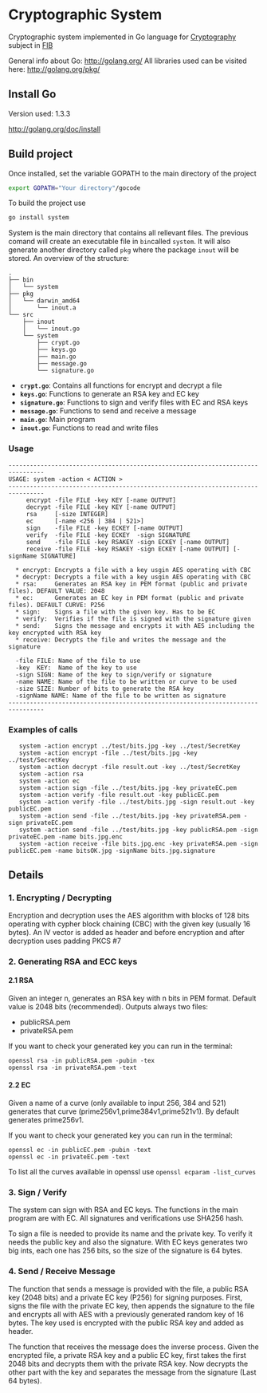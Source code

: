 Cryptographic System
==================================

Cryptographic system implemented in Go language for [Cryptography](http://www.fib.upc.edu/fib/estudiar-enginyeria-informatica/assignatures/C.html) subject in [FIB](http://www.fib.upc.edu/fib.html)

General info about Go: http://golang.org/
All libraries used can be visited here: http://golang.org/pkg/

## Install Go ##

Version used: 1.3.3

http://golang.org/doc/install


## Build project ##

Once installed, set the variable GOPATH to the main directory of the project
```bash
export GOPATH="Your directory"/gocode
```

To build the project use

```bash
go install system
```

System is the main directory that contains all rellevant files. The previous comand will create an
executable file in `bin`called `system`. It will also generate another directory called `pkg` 
where the package `inout` will be stored. An overview of the structure:

```
.
├── bin
│   └── system
├── pkg
│   └── darwin_amd64
│       └── inout.a
└── src
    ├── inout
    │   └── inout.go
    └── system
        ├── crypt.go
        ├── keys.go
        ├── main.go
        ├── message.go
        └── signature.go
```
* __`crypt.go`__: Contains all functions for encrypt and decrypt a file
* __`keys.go`__: Functions to generate an RSA key and EC key
* __`signature.go`__: Functions to sign and verify files with EC and RSA keys
* __`message.go`__: Functions to send and receive a message
* __`main.go`__: Main program
* __`inout.go`__: Functions to read and write files


### Usage ###
```
--------------------------------------------------------------------------------
USAGE: system -action < ACTION >
--------------------------------------------------------------------------------
     encrypt -file FILE -key KEY [-name OUTPUT]
     decrypt -file FILE -key KEY [-name OUTPUT]
     rsa     [-size INTEGER]
     ec      [-name <256 | 384 | 521>]
     sign    -file FILE -key ECKEY [-name OUTPUT]
     verify  -file FILE -key ECKEY  -sign SIGNATURE
     send    -file FILE -key RSAKEY -sign ECKEY [-name OUTPUT]
     receive -file FILE -key RSAKEY -sign ECKEY [-name OUTPUT] [-signName SIGNATURE]

  * encrypt: Encrypts a file with a key usgin AES operating with CBC
  * decrypt: Decrypts a file with a key usgin AES operating with CBC
  * rsa:     Generates an RSA key in PEM format (public and private files). DEFAULT VALUE: 2048
  * ec:      Generates an EC key in PEM format (public and private files). DEFAULT CURVE: P256
  * sign:    Signs a file with the given key. Has to be EC
  * verify:  Verifies if the file is signed with the signature given
  * send:    Signs the message and encrypts it with AES including the key encrypted with RSA key
  * receive: Decrypts the file and writes the message and the signature

  -file FILE: Name of the file to use
  -key  KEY:  Name of the key to use
  -sign SIGN: Name of the key to sign/verify or signature
  -name NAME: Name of the file to be written or curve to be used
  -size SIZE: Number of bits to generate the RSA key
  -signName NAME: Name of the file to be written as signature
--------------------------------------------------------------------------------
```

### Examples of calls ###

```
   system -action encrypt ../test/bits.jpg -key ../test/SecretKey 
   system -action encrypt -file ../test/bits.jpg -key ../test/SecretKey 
   system -action decrypt -file result.out -key ../test/SecretKey 
   system -action rsa
   system -action ec
   system -action sign -file ../test/bits.jpg -key privateEC.pem 
   system -action verify -file result.out -key publicEC.pem 
   system -action verify -file ../test/bits.jpg -sign result.out -key publicEC.pem 
   system -action send -file ../test/bits.jpg -key privateRSA.pem -sign privateEC.pem 
   system -action send -file ../test/bits.jpg -key publicRSA.pem -sign privateEC.pem -name bits.jpg.enc
   system -action receive -file bits.jpg.enc -key privateRSA.pem -sign publicEC.pem -name bitsOK.jpg -signName bits.jpg.signature
```

## Details ##
### 1. Encrypting / Decrypting ###
Encryption and decryption uses the AES algorithm with blocks of 128 bits operating with
cypher block chaining (CBC) with the given key (usually 16 bytes). An IV vector is added 
as header and before encryption and after decryption uses padding PKCS #7

### 2. Generating RSA and ECC keys ###

#### 2.1 RSA ####
Given an integer n, generates an RSA key with n bits in PEM format. Default value is 2048 bits (recommended).
Outputs always two files:
   - publicRSA.pem
   - privateRSA.pem

If you want to check your generated key you can run in the terminal:

```
openssl rsa -in publicRSA.pem -pubin -tex
openssl rsa -in privateRSA.pem -text
```

#### 2.2 EC ####
Given a name of a curve (only available to input 256, 384 and 521) generates that 
curve (prime256v1,prime384v1,prime521v1). By default generates prime256v1.

If you want to check your generated key you can run in the terminal:
```
openssl ec -in publicEC.pem -pubin -text
openssl ec -in privateEC.pem -text
```

To list all the curves available in openssl use
```openssl ecparam -list_curves```

### 3. Sign / Verify ###
The system can sign with RSA and EC keys. The functions in the main program are with EC. 
All signatures and verifications use SHA256 hash.

To sign a file is needed to provide its name and the private key. To verify it needs the public
key and also the signature. With EC keys generates two big ints, each one has 256 bits, so the 
size of the signature is 64 bytes.

### 4. Send / Receive Message ###
The function that sends a message is provided with the file, a public RSA key (2048 bits) and a private EC
key (P256) for signing purposes. First, signs the file with the private EC key, then appends the signature to
the file and encrypts all with AES with a previously generated random key of 16 bytes. The key used is encrypted 
with the public RSA key and added as header.

The function that receives the message does the inverse process. Given the encrypted file, a private RSA key and
a public EC key, first takes the first 2048 bits and decrypts them with the private RSA key. Now decrypts the other
part with the key and separates the message from the signature (Last 64 bytes).




